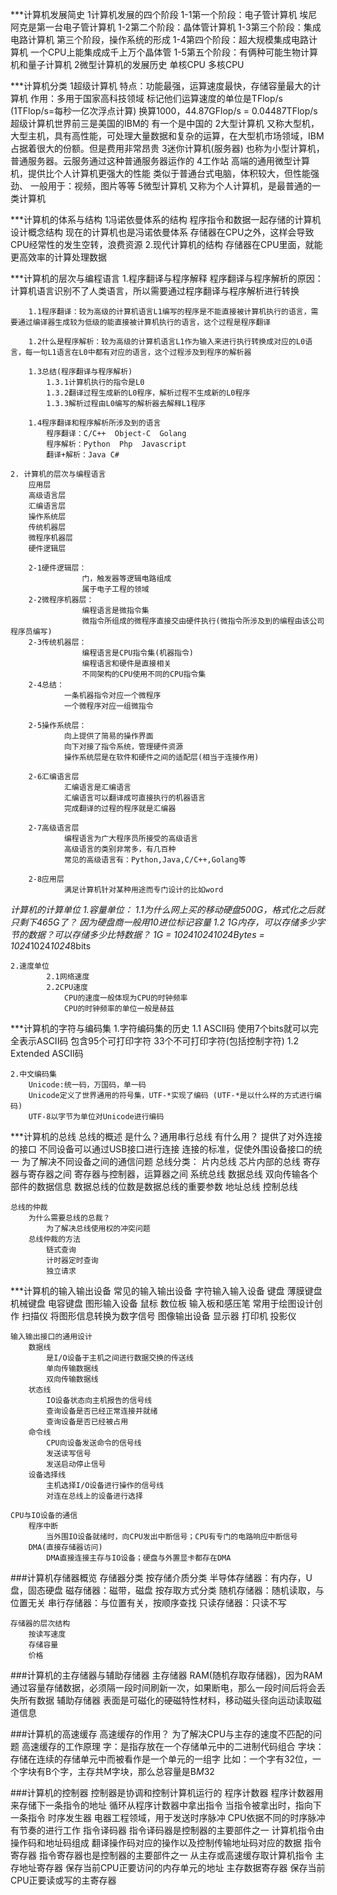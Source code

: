 ***计算机发展简史
    1计算机发展的四个阶段
        1-1第一个阶段：电子管计算机
            埃尼阿克是第一台电子管计算机
        1-2第二个阶段：晶体管计算机
        1-3第三个阶段：集成电路计算机
            第三个阶段，操作系统的形成
        1-4第四个阶段：超大规模集成电路计算机
            一个CPU上能集成成千上万个晶体管
        1-5第五个阶段：有俩种可能生物计算机和量子计算机
    2微型计算机的发展历史
        单核CPU
        多核CPU



***计算机分类
    1超级计算机
        特点：功能最强，运算速度最快，存储容量最大的计算机
        作用：多用于国家高科技领域
        标记他们运算速度的单位是TFlop/s (1TFlop/s=每秒一亿次浮点计算) 换算1000，44.87GFlop/s = 0.04487TFlop/s
        超级计算机世界前三是美国的IBM的 有一个是中国的
    2大型计算机
        又称大型机，大型主机，具有高性能，可处理大量数据和复杂的运算，在大型机市场领域，IBM占据着很大的份额。但是费用非常昂贵
    3迷你计算机(服务器)
        也称为小型计算机，普通服务器。云服务通过这种普通服务器运作的
    4工作站
        高端的通用微型计算机，提供比个人计算机更强大的性能
        类似于普通台式电脑，体积较大，但性能强劲、
        一般用于：视频，图片等等
    5微型计算机
        又称为个人计算机，是最普通的一类计算机



***计算机的体系与结构
    1冯诺依曼体系的结构
        程序指令和数据一起存储的计算机设计概念结构
        现在的计算机也是冯诺依曼体系
        存储器在CPU之外，这样会导致CPU经常性的发生空转，浪费资源
    2.现代计算机的结构
        存储器在CPU里面，就能更高效率的计算处理数据



***计算机的层次与编程语言
    1.程序翻译与程序解释
        程序翻译与程序解析的原因：计算机语言识别不了人类语言，所以需要通过程序翻译与程序解析进行转换

        1.1程序翻译：较为高级的计算机语言L1编写的程序是不能直接被计算机执行的语言，需要通过编译器生成较为低级的能直接被计算机执行的语言，这个过程是程序翻译

        1.2什么是程序解析：较为高级的计算机语言L1作为输入来进行执行转换成对应的L0语言，每一句L1语言在L0中都有对应的语言，这个过程涉及到程序的解析器

        1.3总结(程序翻译与程序解析)
            1.3.1计算机执行的指令是L0
            1.3.2翻译过程生成新的L0程序，解析过程不生成新的L0程序
            1.3.3解析过程由L0编写的解析器去解释L1程序

        1.4程序翻译和程序解析所涉及到的语言
            程序翻译：C/C++  Object-C  Golang
            程序解析：Python  Php  Javascript
            翻译+解析：Java C#

    2. 计算机的层次与编程语言
        应用层
        高级语言层
        汇编语言层
        操作系统层
        传统机器层
        微程序机器层
        硬件逻辑层

        2-1硬件逻辑层：
                    门，触发器等逻辑电路组成
                    属于电子工程的领域
        2-2微程序机器层：
                    编程语言是微指令集
                    微指令所组成的微程序直接交由硬件执行(微指令所涉及到的编程由该公司程序员编写)
        2-3传统机器层：
                    编程语言是CPU指令集(机器指令)
                    编程语言和硬件是直接相关
                    不同架构的CPU使用不同的CPU指令集
        2-4总结：
                一条机器指令对应一个微程序
                一个微程序对应一组微指令

        2-5操作系统层：
                向上提供了简易的操作界面
                向下对接了指令系统，管理硬件资源
                操作系统层是在软件和硬件之间的适配层(相当于连接作用)
        
        2-6汇编语言层
                汇编语言是汇编语言
                汇编语言可以翻译成可直接执行的机器语言
                完成翻译的过程的程序就是汇编器

        2-7高级语言层
                编程语言为广大程序员所接受的高级语言
                高级语言的类别非常多，有几百种
                常见的高级语言有：Python,Java,C/C++,Golang等
        
        2-8应用层
                满足计算机针对某种用途而专门设计的比如word



***计算机的计算单位
    1.容量单位：
            1.1为什么网上买的移动硬盘500G，格式化之后就只剩下465G了？
                因为硬盘商一般用10进位标记容量
            1.2 1G内存，可以存储多少字节的数据？可以存储多少比特数据？
                1G = 1024*1024*1024Bytes = 1024*1024*1024*8bits

    2.速度单位
            2.1网络速度
            2.2CPU速度
                CPU的速度一般体现为CPU的时钟频率
                CPU的时钟频率的单位一般是赫兹



***计算机的字符与编码集
    1.字符编码集的历史
        1.1 ASCII码
            使用7个bits就可以完全表示ASCII码
            包含95个可打印字符
            33个不可打印字符(包括控制字符)
        1.2 Extended ASCII码

    2.中文编码集
        Unicode:统一码，万国码，单一码
        Unicode定义了世界通用的符号集，UTF-*实现了编码 (UTF-*是以什么样的方式进行编码)
        UTF-8以字节为单位对Unicode进行编码




***计算机的总线
    总线的概述
        是什么？通用串行总线
        有什么用？
            提供了对外连接的接口
            不同设备可以通过USB接口进行连接
            连接的标准，促使外围设备接口的统一
            为了解决不同设备之间的通信问题
        总线分类：
            片内总线
                芯片内部的总线
                寄存器与寄存器之间
                寄存器与控制器，运算器之间
            系统总线
                数据总线
                    双向传输各个部件的数据信息
                    数据总线的位数是数据总线的重要参数
                地址总线
                控制总线

    总线的仲裁
        为什么需要总线的总裁？
            为了解决总线使用权的冲突问题
        总线仲裁的方法
            链式查询
            计时器定时查询
            独立请求



***计算机的输入输出设备
    常见的输入输出设备
        字符输入输入设备
            键盘
                薄膜键盘
                机械键盘
                电容键盘
        图形输入设备
            鼠标
            数位板
                输入板和感压笔
                常用于绘图设计创作
            扫描仪
                将图形信息转换为数字信号
        图像输出设备
            显示器
            打印机
            投影仪
 
    输入输出接口的通用设计
        数据线
            是I/O设备于主机之间进行数据交换的传送线
            单向传输数据线
            双向传输数据线
        状态线
            IO设备状态向主机报告的信号线
            查询设备是否已经正常连接并就绪
            查询设备是否已经被占用
        命令线
            CPU向设备发送命令的信号线
            发送读写信号
            发送启动停止信号
        设备选择线
            主机选择I/O设备进行操作的信号线
            对连在总线上的设备进行选择

    CPU与IO设备的通信
        程序中断
            当外围IO设备就绪时，向CPU发出中断信号；CPU有专门的电路响应中断信号
        DMA(直接存储器访问)
            DMA直接连接主存与IO设备；硬盘与外置显卡都存在DMA




###计算机存储器概览
    存储器分类
        按存储介质分类
            半导体存储器：有内存，U盘，固态硬盘
            磁存储器：磁带，磁盘
        按存取方式分类
            随机存储器：随机读取，与位置无关
            串行存储器：与位置有关，按顺序查找
            只读存储器：只读不写
    
    存储器的层次结构
        按读写速度
        存储容量    
        价格


###计算机的主存储器与辅助存储器
    主存储器
        RAM(随机存取存储器)，因为RAM通过容量存储数据，必须隔一段时间刷新一次，如果断电，那么一段时间后将会丢失所有数据
    辅助存储器
        表面是可磁化的硬磁特性材料，移动磁头径向运动读取磁道信息


###计算机的高速缓存
    高速缓存的作用？
        为了解决CPU与主存的速度不匹配的问题
    高速缓存的工作原理
        字：是指存放在一个存储单元中的二进制代码组合
        字块：存储在连续的存储单元中而被看作是一个单元的一组字
        比如：一个字有32位，一个字块有B个字，主存共M字块，那么总容量是B*M*32


###计算机的控制器
    控制器是协调和控制计算机运行的
    程序计数器
        程序计数器用来存储下一条指令的地址
        循环从程序计数器中拿出指令
        当指令被拿出时，指向下一条指令
    时序发生器
        电器工程领域，用于发送时序脉冲
        CPU依据不同的时序脉冲有节奏的进行工作
    指令译码器
        指令译码器是控制器的主要部件之一
        计算机指令由操作码和地址码组成
        翻译操作码对应的操作以及控制传输地址码对应的数据
    指令寄存器
        指令寄存器也是控制器的主要部件之一
        从主存或高速缓存取计算机指令
    主存地址寄存器
        保存当前CPU正要访问的内存单元的地址
    主存数据寄存器
        保存当前CPU正要读或写的主寄存器
    


    
